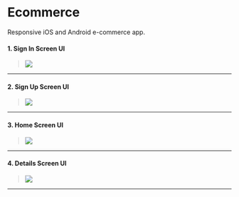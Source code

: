 # Ecommerce
Responsive iOS and Android e-commerce app.

#### 1. Sign In Screen UI
>![](https://github.com/MartinMwiti/Ecommerce/blob/master/assets/SignInScreen.png)

---
#### 2. Sign Up Screen UI
>![](https://github.com/MartinMwiti/Ecommerce/blob/master/assets/SignUpScreen.png)

---
#### 3. Home Screen UI
>![](https://github.com/MartinMwiti/Ecommerce/blob/master/assets/HomeScreen.png)

---
#### 4. Details Screen UI
>![](https://github.com/MartinMwiti/Ecommerce/blob/master/assets/DetailsScreen.png)

---
